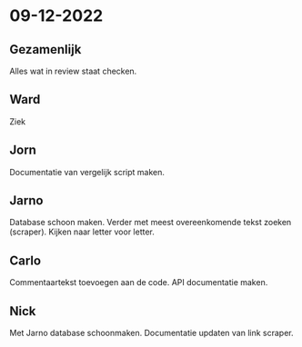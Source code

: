 # 09-12-2022 

## Gezamenlijk 
Alles wat in review staat checken.

## Ward
Ziek

## Jorn 
Documentatie van vergelijk script maken.

## Jarno
Database schoon maken. Verder met meest overeenkomende tekst zoeken (scraper). Kijken naar letter voor letter.

## Carlo
Commentaartekst toevoegen aan de code. API documentatie maken.

## Nick
Met Jarno database schoonmaken. Documentatie updaten van link scraper.
